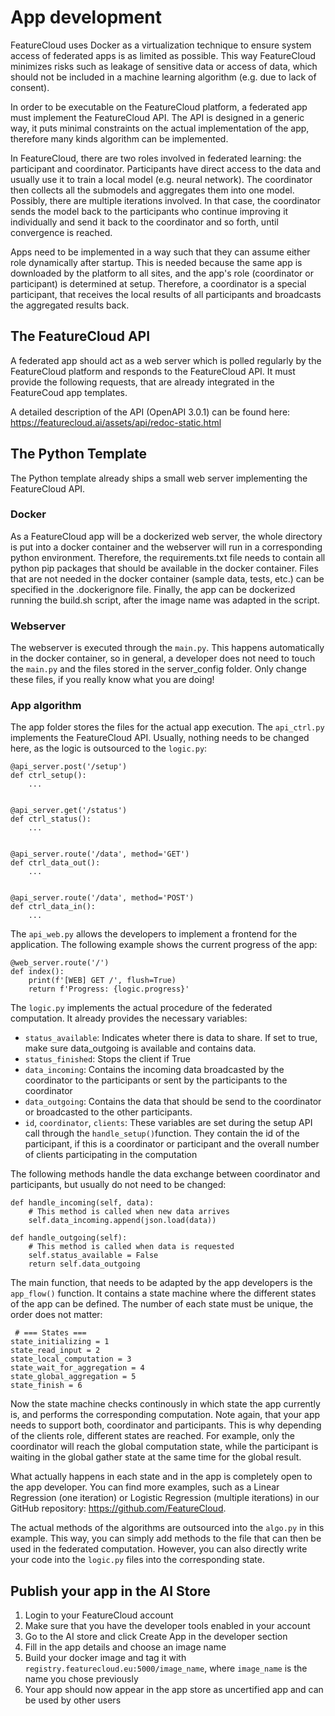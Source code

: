 # App development

FeatureCloud uses Docker as a virtualization technique to ensure system access of federated apps is as limited as
possible. This way FeatureCloud minimizes risks such as leakage of sensitive data or access of data, which should not
be included in a machine learning algorithm (e.g. due to lack of consent).

In order to be executable on the FeatureCloud platform, a federated app must implement the FeatureCloud API. The API is
designed in a generic way, it puts minimal constraints on the actual implementation of the app, therefore many kinds
algorithm can be implemented.

In FeatureCloud, there are two roles involved in federated learning: the participant and coordinator. Participants have
direct access to the data and usually use it to train a local model (e.g. neural network). The coordinator then collects
all the submodels and aggregates them into one model. Possibly, there are multiple iterations involved. In that case,
the coordinator sends the model back to the participants who continue improving it individually and send it back to
the coordinator and so forth, until convergence is reached.

Apps need to be implemented in a way such that they can assume either role dynamically after startup. This is needed
because the same app is downloaded by the platform to all sites, and the app's role (coordinator or participant) is
determined at setup. Therefore, a coordinator is a special participant, that receives the local results of all
participants and broadcasts the aggregated results back.

## The FeatureCloud API

A federated app should act as a web server which is polled regularly by the FeatureCloud platform and responds to the 
FeatureCloud API. It must provide the following requests, that are already integrated in the FeatureCoud app templates.

A detailed description of the API (OpenAPI 3.0.1) can be found here: 
https://featurecloud.ai/assets/api/redoc-static.html

## The Python Template

The Python template already ships a small web server implementing the FeatureCloud API.

### Docker

As a FeatureCloud app will be a dockerized web server, the whole directory is put into a docker container and the 
webserver will run in a corresponding python environment. Therefore, the requirements.txt file needs to contain all python pip packages that should be available in the docker container. Files that are not needed in the docker container (sample data, tests, etc.) can be specified in the .dockerignore file. Finally, the app can be dockerized running the build.sh script, after the image name was adapted in the script.

### Webserver
The webserver is executed through the `main.py`. This happens automatically in the docker container, so in general, a 
developer does not need to touch the `main.py` and the files stored in the server_config folder. Only change these files, if you really know what you are doing!

### App algorithm
The app folder stores the files for the actual app execution. The `api_ctrl.py` implements the FeatureCloud API. 
Usually, nothing needs to be changed here, as the logic is outsourced to the `logic.py`:

```
@api_server.post('/setup')
def ctrl_setup():
    ...


@api_server.get('/status')
def ctrl_status():
    ...


@api_server.route('/data', method='GET')
def ctrl_data_out():
    ...


@api_server.route('/data', method='POST')
def ctrl_data_in():
    ...
```

The `api_web.py` allows the developers to implement a frontend for the application. The following example shows the 
current progress of the app:

```
@web_server.route('/')
def index():
    print(f'[WEB] GET /', flush=True)
    return f'Progress: {logic.progress}'
```

The `logic.py` implements the actual procedure of the federated computation. It already provides the necessary variables:
- `status_available`: Indicates wheter there is data to share. If set to true, make sure data_outgoing is available and contains data.
- `status_finished`: Stops the client if True
- `data_incoming`: Contains the incoming data broadcasted by the coordinator to the participants or sent by the participants to the coordinator
- `data_outgoing`: Contains the data that should be send to the coordinator or broadcasted to the other participants.
- `id`, `coordinator`, `clients`: These variables are set during the setup API call through the `handle_setup()`function. They contain the id of the participant, if this is a coordinator or participant and the overall number of clients participating in the computation

The following methods handle the data exchange between coordinator and participants, but usually do not need to be changed:
```
def handle_incoming(self, data):
    # This method is called when new data arrives
    self.data_incoming.append(json.load(data))

def handle_outgoing(self):
    # This method is called when data is requested
    self.status_available = False
    return self.data_outgoing
```

The main function, that needs to be adapted by the app developers is the `app_flow()` function. It contains a state 
machine where the different states of the app can be defined. The number of each state must be unique, the order does 
not matter:

```
 # === States ===
state_initializing = 1
state_read_input = 2
state_local_computation = 3
state_wait_for_aggregation = 4
state_global_aggregation = 5
state_finish = 6
```

Now the state machine checks continously in which state the app currently is, and performs the corresponding 
computation. Note again, that your app needs to support both, coordinator and participants. This is why depending of 
the clients role, different states are reached. For example, only the coordinator will reach the global computation 
state, while the participant is waiting in the global gather state at the same time for the global result.

What actually happens in each state and in the app is completely open to the app developer. You can find more examples, 
such as a Linear Regression (one iteration) or Logistic Regression (multiple iterations) in our GitHub repository: 
https://github.com/FeatureCloud.

The actual methods of the algorithms are outsourced into the `algo.py` in this example. This way, you can simply add 
methods to the file that can then be used in the federated computation. However, you can also directly write your code 
into the `logic.py` files into the corresponding state.

## Publish your app in the AI Store

1. Login to your FeatureCloud account
2. Make sure that you have the developer tools enabled in your account
3. Go to the AI store and click Create App in the developer section
4. Fill in the app details and choose an image name
5. Build your docker image and tag it with `registry.featurecloud.eu:5000/image_name`, where `image_name` is the name 
   you chose previously
6. Your app should now appear in the app store as uncertified app and can be used by other users
